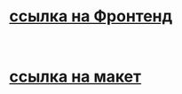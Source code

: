 # [ссылка на Фронтенд](https://prof.movies.explorer.nomoredomains.club/)

<br />

# [ссылка на макет](<https://www.figma.com/file/oBVUQf2XYTRrq2ENZsGnwi/Diploma-(Copy)?node-id=932%3A4497>)
